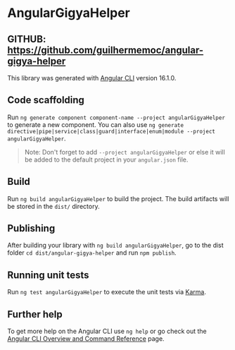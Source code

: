 # AngularGigyaHelper


## GITHUB: https://github.com/guilhermemoc/angular-gigya-helper



This library was generated with [Angular CLI](https://github.com/angular/angular-cli) version 16.1.0.

## Code scaffolding

Run `ng generate component component-name --project angularGigyaHelper` to generate a new component. You can also use `ng generate directive|pipe|service|class|guard|interface|enum|module --project angularGigyaHelper`.
> Note: Don't forget to add `--project angularGigyaHelper` or else it will be added to the default project in your `angular.json` file. 

## Build

Run `ng build angularGigyaHelper` to build the project. The build artifacts will be stored in the `dist/` directory.

## Publishing

After building your library with `ng build angularGigyaHelper`, go to the dist folder `cd dist/angular-gigya-helper` and run `npm publish`.

## Running unit tests

Run `ng test angularGigyaHelper` to execute the unit tests via [Karma](https://karma-runner.github.io).

## Further help

To get more help on the Angular CLI use `ng help` or go check out the [Angular CLI Overview and Command Reference](https://angular.io/cli) page.
